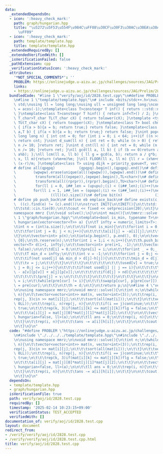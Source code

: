 ```yaml
---
data:
  _extendedDependsOn:
  - icon: ':heavy_check_mark:'
    path: graph/hungarian.hpp
    title: "\u5272\u5F53\u554F\u984C\uFF08\u30CF\u30F3\u30AC\u30EA\u30A2\u30F3\u6CD5\
      \uFF09"
  - icon: ':heavy_check_mark:'
    path: template/template.hpp
    title: template/template.hpp
  _extendedRequiredBy: []
  _extendedVerifiedWith: []
  _isVerificationFailed: false
  _pathExtension: cpp
  _verificationStatusIcon: ':heavy_check_mark:'
  attributes:
    '*NOT_SPECIAL_COMMENTS*': ''
    PROBLEM: https://onlinejudge.u-aizu.ac.jp/challenges/sources/JAG/Prelim/2828
    links:
    - https://onlinejudge.u-aizu.ac.jp/challenges/sources/JAG/Prelim/2828
  bundledCode: "#line 1 \"verify/aoj/id/2828.test.cpp\"\n#define PROBLEM \"https://onlinejudge.u-aizu.ac.jp/challenges/sources/JAG/Prelim/2828\"\
    \n#line 1 \"template/template.hpp\"\n# include <bits/stdc++.h>\nusing namespace\
    \ std;\nusing ll = long long;\nusing ull = unsigned long long;\nconst double pi\
    \ = acos(-1);\ntemplate<class T>constexpr T inf() { return ::std::numeric_limits<T>::max();\
    \ }\ntemplate<class T>constexpr T hinf() { return inf<T>() / 2; }\ntemplate <typename\
    \ T_char>T_char TL(T_char cX) { return tolower(cX); }\ntemplate <typename T_char>T_char\
    \ TU(T_char cX) { return toupper(cX); }\ntemplate<class T> bool chmin(T& a,T b)\
    \ { if(a > b){a = b; return true;} return false; }\ntemplate<class T> bool chmax(T&\
    \ a,T b) { if(a < b){a = b; return true;} return false; }\nint popcnt(unsigned\
    \ long long n) { int cnt = 0; for (int i = 0; i < 64; i++)if ((n >> i) & 1)cnt++;\
    \ return cnt; }\nint d_sum(ll n) { int ret = 0; while (n > 0) { ret += n % 10;\
    \ n /= 10; }return ret; }\nint d_cnt(ll n) { int ret = 0; while (n > 0) { ret++;\
    \ n /= 10; }return ret; }\nll gcd(ll a, ll b) { if (b == 0)return a; return gcd(b,\
    \ a%b); };\nll lcm(ll a, ll b) { ll g = gcd(a, b); return a / g*b; };\nll MOD(ll\
    \ x, ll m){return (x%m+m)%m; }\nll FLOOR(ll x, ll m) {ll r = (x%m+m)%m; return\
    \ (x-r)/m; }\ntemplate<class T> using dijk = priority_queue<T, vector<T>, greater<T>>;\n\
    # define all(qpqpq)           (qpqpq).begin(),(qpqpq).end()\n# define UNIQUE(wpwpw)\
    \        (wpwpw).erase(unique(all((wpwpw))),(wpwpw).end())\n# define LOWER(epepe)\
    \         transform(all((epepe)),(epepe).begin(),TL<char>)\n# define UPPER(rprpr)\
    \         transform(all((rprpr)),(rprpr).begin(),TU<char>)\n# define rep(i,upupu)\
    \         for(ll i = 0, i##_len = (upupu);(i) < (i##_len);(i)++)\n# define reps(i,opopo)\
    \        for(ll i = 1, i##_len = (opopo);(i) <= (i##_len);(i)++)\n# define len(x)\
    \                ((ll)(x).size())\n# define bit(n)               (1LL << (n))\n\
    # define pb push_back\n# define eb emplace_back\n# define exists(c, e)       \
    \  ((c).find(e) != (c).end())\n\nstruct INIT{\n\tINIT(){\n\t\tstd::ios::sync_with_stdio(false);\n\
    \t\tstd::cin.tie(0);\n\t\tcout << fixed << setprecision(20);\n\t}\n}INIT;\n\n\
    namespace mmrz {\n\tvoid solve();\n}\n\nint main(){\n\tmmrz::solve();\n}\n#line\
    \ 1 \"graph/hungarian.hpp\"\n\ntemplate<bool is_min, typename T>\nvector<int>\
    \ hungarian(vector<vector<T>> a) {\n\tT infty = numeric_limits<T>::max()/T(2);\n\
    \tint n = (int)a.size();\n\t\n\tif(not is_min){\n\t\tfor(int i = 0;i < n;i++){\n\
    \t\t\tfor(int j = 0; j < n;j++){\n\t\t\t\ta[i][j] = -a[i][j];\n\t\t\t}\n\t\t}\n\
    \t}\n\n\tvector<int> p(n);\n\tiota(p.begin(), p.end(), 0);\n\n\tvector<T> h =\
    \ {0};\n\th.reserve(n);\n\tfor(int i = 1;i < n;i++){\n\t\th.push_back(0);\n\t\t\
    vector<T> d(i+1, infty);\n\t\tvector<int> pre(i+1, -1);\n\t\tvector<bool> used(i+1,\
    \ false);\n\n\t\td[i] = 0;\n\t\tpre[i] = i;\n\n\t\tfor(int _ = 0;_ <= i;_++){\n\
    \t\t\tT min_d = infty;\n\t\t\tint v = -1;\n\t\t\tfor(int j = 0;j <= i;j++){\n\t\
    \t\t\tif(not used[j] && min_d > d[j]-h[j]){\n\t\t\t\t\tmin_d = d[j]-h[j];\n\t\t\
    \t\t\tv = j;\n\t\t\t\t}\n\t\t\t}\n\t\t\t\t\n\t\t\tused[v] = true;\n\n\t\t\tfor(int\
    \ j = 0;j <= i;j++){\n\t\t\t\tif(not used[j] || j == i){\n\t\t\t\t\tT nd = d[v]\
    \ - a[v][p[v]] + a[j][p[v]];\n\t\t\t\t\tif(d[j] > nd){\n\t\t\t\t\t\td[j] = nd;\n\
    \t\t\t\t\t\tpre[j] = v;\n\t\t\t\t\t}\n\t\t\t\t}\n\t\t\t}\n\t\t}\n\n\t\tint cur\
    \ = i;\n\t\twhile(pre[cur] != i){\n\t\t\tswap(p[cur], p[pre[cur]]);\n\t\t\tcur\
    \ = pre[cur];\n\t\t}\n\t\th = d;\n\t}\n\treturn p;\n}\n#line 4 \"verify/aoj/id/2828.test.cpp\"\
    \n\nusing namespace mmrz;\n\nvoid mmrz::solve(){\n\tint n;\n\twhile(cin >> n &&\
    \ n){\n\t\tvector<vector<int>> mat(n, vector<int>(3));\n\t\trep(i, n){\n\t\t\t\
    rep(j, 3)cin >> mat[i][j];\n\t\t\tsort(all(mat[i]));\n\t\t}\n\t\tvector a(n, vector(n,\
    \ 0LL));\n\t\trep(i, n)rep(j, n){\n\t\t\tif(i == j)continue;\n\t\t\tbool flg =\
    \ true;\n\t\t\trep(k, 3)if(mat[i][k] <= mat[j][k])flg = false;\n\t\t\tif(not flg)continue;\n\
    \n\t\t\ta[i][j] = mat[j][0]*mat[j][1]*mat[j][2];\n\t\t}\n\n\t\tvector<int> h =\
    \ hungarian<false, ll>(a);\n\n\t\tll ans = 0;\n\t\trep(i, n){\n\t\t\tans += mat[i][0]*mat[i][1]*mat[i][2];\n\
    \t\t}\n\t\trep(i, n){\n\t\t\tans -= a[i][h[i]];\n\t\t}\n\n\t\tcout << ans << endl;\n\
    \n\t}\n}\n"
  code: "#define PROBLEM \"https://onlinejudge.u-aizu.ac.jp/challenges/sources/JAG/Prelim/2828\"\
    \n#include \"./../../../template/template.hpp\"\n#include \"./../../../graph/hungarian.hpp\"\
    \n\nusing namespace mmrz;\n\nvoid mmrz::solve(){\n\tint n;\n\twhile(cin >> n &&\
    \ n){\n\t\tvector<vector<int>> mat(n, vector<int>(3));\n\t\trep(i, n){\n\t\t\t\
    rep(j, 3)cin >> mat[i][j];\n\t\t\tsort(all(mat[i]));\n\t\t}\n\t\tvector a(n, vector(n,\
    \ 0LL));\n\t\trep(i, n)rep(j, n){\n\t\t\tif(i == j)continue;\n\t\t\tbool flg =\
    \ true;\n\t\t\trep(k, 3)if(mat[i][k] <= mat[j][k])flg = false;\n\t\t\tif(not flg)continue;\n\
    \n\t\t\ta[i][j] = mat[j][0]*mat[j][1]*mat[j][2];\n\t\t}\n\n\t\tvector<int> h =\
    \ hungarian<false, ll>(a);\n\n\t\tll ans = 0;\n\t\trep(i, n){\n\t\t\tans += mat[i][0]*mat[i][1]*mat[i][2];\n\
    \t\t}\n\t\trep(i, n){\n\t\t\tans -= a[i][h[i]];\n\t\t}\n\n\t\tcout << ans << endl;\n\
    \n\t}\n}\n"
  dependsOn:
  - template/template.hpp
  - graph/hungarian.hpp
  isVerificationFile: true
  path: verify/aoj/id/2828.test.cpp
  requiredBy: []
  timestamp: '2025-02-14 10:23:15+09:00'
  verificationStatus: TEST_ACCEPTED
  verifiedWith: []
documentation_of: verify/aoj/id/2828.test.cpp
layout: document
redirect_from:
- /verify/verify/aoj/id/2828.test.cpp
- /verify/verify/aoj/id/2828.test.cpp.html
title: verify/aoj/id/2828.test.cpp
---
```

